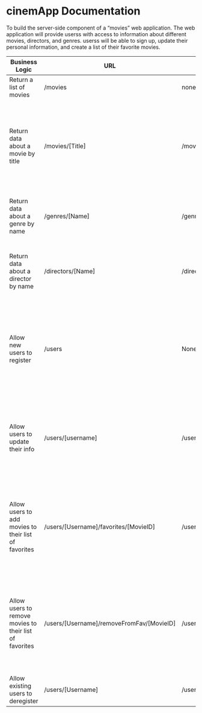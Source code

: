 


  <h1 class="text-center ">cinemApp Documentation</h1>

  <p class="text-center w-75 m-auto mb-3 mt-3">To build the server-side component of a “movies” web application. The web
    application will provide userss with access to information about different
    movies, directors, and genres. userss will be able to sign up, update their
    personal information, and create a list of their favorite movies.
  </p>

  <table class="table table-striped table-bordered table-hover table-sm w-75 m-auto">
    <thead class="table-dark">
      <tr>
        <th scope="col">Business Logic</th>
        <th scope="col">URL</th>
        <th scope="col">Query Parameter</th>
        <th scope="col">HTTP Method</th>
        <th scope="col">Request format</th>
        <th scope="col">Response format</th>
      </tr>
    </thead>
    <tbody>
      <tr>
        <td>Return a list of movies</td>
        <td>/movies</td>
        <td>none</td>
        <td>GET</td>
        <td>None</td>
        <td>A JSON object holding data about all the movies</td>
      </tr>
      <tr>
        <td>Return data about a movie by title</td>
        <td>/movies/[Title]</td>
        <td>/movies/:Title</td>
        <td>GET</td>
        <td>None</td>
        <td>A JSON object holding data about a movie <br /><em>e.g.:</em> {
          <br> "_id": "60e30c0b9b04b2658012a99a",
          <br> "Title": "Bohemian Rhapsody",
          <br> "Director": "60e496cc8fc408e573889dfc",
          <br> "Genre": ["60e48c48651578ba39b7b385"],
          <br> "Actors": ["Rami Malek"],
          <br> "Description": "The story of the legendary British rock...",
          <br> "ImgPath": "https://m.media-amazon.com/images/M/MV5BMTA2NDc3Njg5NDVeQTJeQWpwZ15BbWU4MDc1NDcxNTUz._V1_.jpg",
          <br> "Featured": true <br> }
        </td>
      </tr>
      <tr>
        <td>Return data about a genre by name</td>
        <td>/genres/[Name]</td>
        <td>/genres/:Name</td>
        <td>GET</td>
        <td>None</td>
        <td>A JSON object holding data about a genre <br /><em>e.g.:</em> {
          <br>"_id": "60e48c48651578ba39b7b385",
          <br>"Name": "Biography",
          <br>"Description": "A biographical film, or biopic ..." <br> }
        </td>
      </tr>
      <tr>
        <td>Return data about a director by name</td>
        <td>/directors/[Name]</td>
        <td>/directors/:Name</td>
        <td>GET</td>
        <td>None</td>
        <td>A JSON object holding data about a director <br /><em>e.g.:</em> {
         <br> {
           <br>"_id": "60e496958fc408e573889dfb",
           <br>"Name": "Francis Ford Coppola",
           <br>"Bio": "Francis Ford Coppola was born in 1939 ...",
           <br>"Birthyear": "1939-04-07T00:00:00.000Z" <br>}
         </tr>
      <tr>
        <td>Allow new users to register</td>
        <td>/users</td>
        <td>None</td>
        <td>POST</td>
        <td>A JSON object holding data about the registered users <br> {
          <br>"Username: "rickSanchez",
          <br>"FirstName": "Rick",
          <br>"LastName": "Sanchez",
          <br>"Password": "squanchy"
          <br> Email: "WubbaLubbaDubDub@gmail.com"
          <br> Birth: "1969-01-28" <br> }
        </td>
        <td>A JSON object holding data about the user that was registered, inculding an ID:
          <br /><em>e.g.:</em> { <br> _id:"60e32d9b9b04b2658012a9a8",
          <br>"Username: "rickSanchez",
          <br>"FirstName": "Rick",
          <br>"LastName": "Sanchez",
          <br>"Password": "squanchy"
          <br> Email: "WubbaLubbaDubDub@gmail.com"
          <br> Birth: "1969-01-28" <br>
          <br> "FavoriteMovies": [] <br> }
        </td>
      </tr>
      <tr>
        <td>Allow users to update their info</td>
        <td>/users/[username]</td>
        <td>/users/:username</td>
        <td>PUT</td>
        <td>A JSON object holding data about the users update <em>e.g.:</em> <br> {
          <br>"Username: "Morty7",
          <br>"FirstName": "Morty",
          <br>"LastName": "Sanchez",
          <br>"Password": "WubbaLubbaDubDub"
          <br> Email: "mortyy7@gmail.com"
          <br> Birth: "1999-05-08" <br> }
        </td>
        <td>A JSON object holding data about the updated user includind an ID <em>e.g.:</em> <br> {
          <br>"_id": "60e32f6a9b04b2658012a9ad",
          <br>"Username: "Morty7",
          <br>"FirstName": "Morty",
          <br>"LastName": "Sanchez",
          <br>"Password": "WubbaLubbaDubDub"
          <br> Email: "mortyy7@gmail.com"
          <br> Birth: "1999-05-08" <br> }
        </td>
      </tr>
      <tr>
        <td>Allow users to add movies to their list of favorites</td>
        <td>/users/[Username]/favorites/[MovieID]</td>
        <td>/users/:Username/favorites/:MovieID</td>
        <td>POST</td>
        <td>None</td>
        <td>A JSON object holding data about the movie whitch added to favorites and about the user who added<br> <em>e.g.:</em> <br> {
            <br> "FavoriteMovies": ["60e30c0b9b04b2658012a99a"],
            <br>"_id": "60e32d9b9b04b2658012a9a8",
            <br>"FirstName": "Rick",
            <br>"LastName": "Sanchez",
            <br>"Username": "rickSanchez10",
            <br>"Password": "WubbaLubbaDubDub",
            <br>"Email": "ricksanchez10@gmail.com",
            <br>"Birth": "1969-01-28" <br> }
          </td>
      </tr>
      <tr>
        <td>Allow users to remove movies to their list of favorites</td>
        <td>/users/[Username]/removeFromFav/[MovieID]</td>
        <td>/users/:Username/removeFromFav/:MovieID</td>
        <td>DELETE</td>
        <td>None</td>
        <td>A JSON object holding data the user who deleted. Note that the MovieID is not is not present FavoriteMovies array. <br> <em>e.g.:</em> <br> {
          <br> "FavoriteMovies": [],
          <br>"_id": "60e32d9b9b04b2658012a9a8",
          <br>"FirstName": "Rick",
          <br>"LastName": "Sanchez",
          <br>"Username": "rickSanchez10",
          <br>"Password": "WubbaLubbaDubDub",
          <br>"Email": "ricksanchez10@gmail.com",
          <br>"Birth": "1969-01-28" <br> }
        </td>
      </tr>
      <tr>
        <td>Allow existing users to deregister</td>
        <td>/users/[Username]</td>
        <td>/users/:Username</td>
        <td>DELETE</td>
        <td>None</td>
        <td>A text message indicating whether the user was successfully deregistered</td>
      </tr>
    </tbody>
  </table>

</body>

</html>
